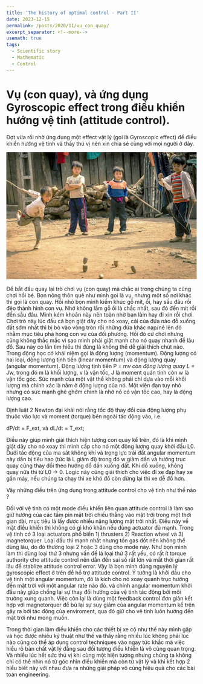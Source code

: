 ```yaml
---
title: 'The history of optimal control - Part II'
date: 2023-12-15
permalink: /posts/2020/11/vu_con_quay/
excerpt_separator: <!--more-->
usemath: true
tags:
  - Scientific story
  - Mathematic
  - Control 
---
```


# Vụ (con quay), và ứng dụng Gyroscopic effect trong điều khiển hướng vệ tinh (attitude control).

Đợt vừa rồi nhờ ứng dụng một effect vật lý (gọi là Gyroscopic effect) để điều khiển hướng vệ tinh và thấy thú vị nên xin chia sẻ cùng với mọi người ở đây.

<!--more-->
<p align="center">
<img src="/images/posts/vu_con_quay/vu_con_quay.jpg" width="900">
</p>

Để bắt đầu quay lại trò chơi vụ (con quay) mà chắc ai trong chúng ta cũng chơi hồi bé. Bọn nông thôn quê như mình gọi là vụ, nhưng một số nơi khác thì gọi là con quay. Hồi nhỏ bọn mình kiếm khúc gỗ mít, ổi, hay sầu đâu rồi đẽo thành hình con vụ. Nhớ không lầm gỗ ổi là chắc nhất, sau đó đến mít rồi đến sầu đâu. Mình kém khoản này nên toàn nhờ bạn làm hay đi xin rồi chơi.
Chơi trò này lúc đầu cả bọn giật dây cho nó xoay, cái của đứa nào đỗ xuống đất sớm nhất thì bị bỏ vào vòng tròn rồi những đứa khác nạp/nẻ lên đó nhằm mục tiêu phá hỏng con vụ của đối phương. Hồi đó cứ chơi nhưng cũng không thắc mắc vì sao mình phải giật manh cho nó quay nhanh để lâu đổ. Sau này có lần tìm hiểu thì đúng là không thể dễ giải thích chút nào.
Trong động học có khái niệm gọi là động lượng (momentum). Động lượng có hai loại, động lượng tịnh tiến (linear momentum) và động lượng quay (angular momentum). Động lượng tịnh tiến P = m*v còn động lượng quay L = J*w, trong đó m là khối lượng, v là vận tốc, J là moment quán tính còn w là vận tốc góc. Sức mạnh của một vật thể không phải chỉ dựa vào mỗi khối lượng mà chính xác là nằm ở động lượng của nó. Một viên đạn tuy nhỏ nhưng có sức mạnh ghê ghớm chính là nhờ nó có vận tốc cao, hay là động lượng cao.

Định luật 2 Newton đại khái nói rằng tốc độ thay đổi của động lượng phụ thuộc vào lực và moment (torque) bên ngoài tác động vào, i.e.

dP/dt = F_ext, và dL/dt = T_ext;

Điều này giúp mình giải thích hiện tượng con quay kể trên, đó là khi mình giật dây cho nó xoay thì mình cấp cho nó một động lượng quay khởi đầu L0. Dưới tác động của ma sát không khí và trọng lực trái đất angular momentum này dần bị tiêu hao (tức là L giảm đi) trong đó w giảm dần và hướng trục quay cũng thay đổi theo hướng đổ dần xuống đất. Khi đổ xuống, không quay nữa thì từ L0 → 0. Logic này cũng giải thích cho việc đi xe đạp hay xe gắn máy, nếu chúng ta chạy thì xe khó đổ còn dừng lại thì xe dễ đổ hơn.

Vậy những điều trên ứng dụng trong attitude control cho vệ tinh như thế nào ?

Đối với vệ tinh có một mode điều khiển liên quan attitude control là làm sao giữ hướng của các tấm pin mặt trời chiếu thẳng vào mặt trời trong một thời gian dài, mục tiêu là lấy được nhiều năng lượng mặt trời nhất. Điều này về mặt điều khiển thì không có gì khó khăn nếu dùng actuator đủ mạnh. Trong vệ tinh có 3 loại actuators phổ biến 1) thrusters 2) Reaction wheel và 3) magnetorquer. Loại đầu thì mạnh nhất nhưng tốn gas đốt nên không thể dùng lâu, do đó thường loại 2 hoặc 3 dùng cho mode này. Như bọn mình làm thì dùng loại thứ 3 nhưng vấn đề là loại thứ 3 rất yếu, có rất ít torque authority cho attitude control nên dẫn đến sai số rất lớn và mất thời gian rất lâu để stablize attitude control error.
Vậy là bọn mình dùng nguyên lý gyroscopic effect ở trên để hổ trợ attitude control. Ý tưởng là khởi đầu cho vệ tinh một angular momentum, đó là kích cho nó xoay quanh trục hướng đến mặt trời với một angular rate nào đó. và chính angular momentum khởi đầu này giúp chống lại sự thay đổi hướng của vệ tinh tác động bởi môi trường xung quanh. Việc còn lại là dùng một feedback control đơn giản kết hợp với magnetorquer để bù lại sự suy giảm của angular momentum kể trên gây ra bởi tác động của enviroment, qua đó giữ cho vệ tinh luôn hướng đến mặt trời như mong muốn.

Trong thời gian làm điều khiển cho các thiết bị xe cộ như thế này mình gặp và học được nhiều kỷ thuật như thế và thấy rằng nhiều lúc không phải lúc nào cũng có thể áp dụng control techniques vào ngay tức khắc mà việc hiểu rõ bản chất vật lý đằng sau đối tượng điều khiển là vô cùng quan trọng. Và nhiều lúc hết sức thú vị khi cùng một hiện tượng nhưng chúng ta không chỉ có thể nhìn nó từ góc nhìn điều khiển mà còn từ vật lý và khi kết hợp 2 hiểu biết này với nhau đưa ra những giải pháp vô cùng hiệu quả cho các bài toán engineering.
